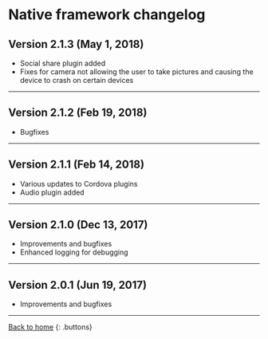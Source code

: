 # Native framework changelog

## Version 2.1.3 (May 1, 2018)

- Social share plugin added
- Fixes for camera not allowing the user to take pictures and causing the device to crash on certain devices

---

## Version 2.1.2 (Feb 19, 2018)

- Bugfixes

---

## Version 2.1.1 (Feb 14, 2018)

- Various updates to Cordova plugins
- Audio plugin added

---

## Version 2.1.0 (Dec 13, 2017)

- Improvements and bugfixes
- Enhanced logging for debugging

---

## Version 2.0.1 (Jun 19, 2017)

- Improvements and bugfixes

---

[Back to home](README.md)
{: .buttons}